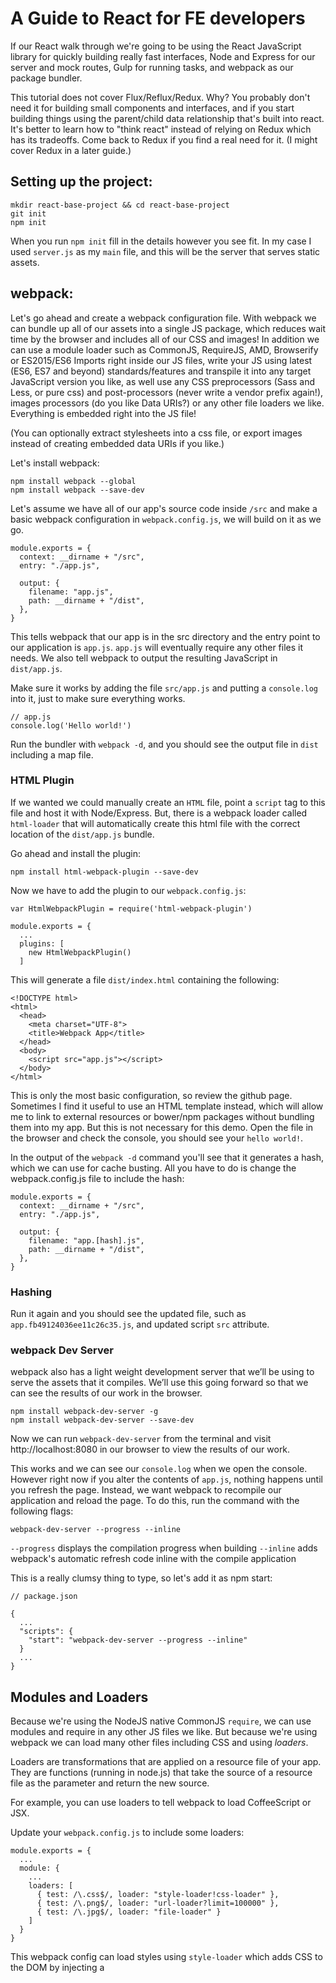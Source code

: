 # A Guide to React for FE developers

If our React walk through we're going to be using the React JavaScript library for quickly building really fast interfaces, Node and Express for our server and mock routes, Gulp for running tasks, and webpack as our package bundler.

This tutorial does not cover Flux/Reflux/Redux. Why? You probably don't need it for building small components and interfaces, and if you start building things using the parent/child data relationship that's built into react. It's better to learn how to "think react" instead of relying on Redux which has its tradeoffs. Come back to Redux if you find a real need for it. (I might cover Redux in a later guide.)

## Setting up the project:

```
mkdir react-base-project && cd react-base-project
git init
npm init
```

When you run `npm init` fill in the details however you see fit. In my case I used `server.js` as my `main` file, and this will be the server that serves static assets.

## webpack:

Let's go ahead and create a webpack configuration file. With webpack we can bundle up all of our assets into a single JS package, which reduces wait time by the browser and includes all of our CSS and images! In addition we can use a module loader such as CommonJS, RequireJS, AMD, Browserify or ES2015/ES6 Imports right inside our JS files, write your JS using latest (ES6, ES7 and beyond) standards/features and transpile it into any target JavaScript version you like, as well use any CSS preprocessors (Sass and Less, or pure css) and post-processors (never write a vendor prefix again!), images processors (do you like Data URIs?) or any other file loaders we like. Everything is embedded right into the JS file!

(You can optionally extract stylesheets into a css file, or export images instead of creating embedded data URIs if you like.)

Let's install webpack:

```
npm install webpack --global
npm install webpack --save-dev
```

Let's assume we have all of our app's source code inside `/src` and make a basic webpack configuration in `webpack.config.js`, we will build on it as we go.


```
module.exports = {
  context: __dirname + "/src",
  entry: "./app.js",

  output: {
    filename: "app.js",
    path: __dirname + "/dist",
  },
}
```

This tells webpack that our app is in the src directory and the entry point to our application is `app.js`. `app.js` will eventually require any other files it needs. We also tell webpack to output the resulting JavaScript in `dist/app.js`.

Make sure it works by adding the file `src/app.js` and putting a `console.log` into it, just to make sure everything works.

```
// app.js
console.log('Hello world!')
```

Run the bundler with `webpack -d`, and you should see the output file in `dist` including a map file.

### HTML Plugin

If we wanted we could manually create an `HTML` file, point a `script` tag to this file and host it with Node/Express. But, there is a webpack loader called `html-loader` that will automatically create this html file with the correct location of the `dist/app.js` bundle.  

Go ahead and install the plugin:

`npm install html-webpack-plugin --save-dev`

Now we have to add the plugin to our `webpack.config.js`:

```
var HtmlWebpackPlugin = require('html-webpack-plugin')

module.exports = {
  ...
  plugins: [
    new HtmlWebpackPlugin()
  ]

```

This will generate a file `dist/index.html` containing the following:

```
<!DOCTYPE html>
<html>
  <head>
    <meta charset="UTF-8">
    <title>Webpack App</title>
  </head>
  <body>
    <script src="app.js"></script>
  </body>
</html>
```

This is only the most basic configuration, so review the github page. Sometimes I find it useful to use an HTML template instead, which will allow me to link to external resources or bower/npm packages without bundling them into my app. But this is not necessary for this demo. Open the file in the browser and check the console, you should see your `hello world!`.

In the output of the `webpack -d` command you'll see that it generates a hash, which we can use for cache busting. All you have to do is change the webpack.config.js file to include the hash:

```
module.exports = {
  context: __dirname + "/src",
  entry: "./app.js",

  output: {
    filename: "app.[hash].js",
    path: __dirname + "/dist",
  },
}
```
### Hashing

Run it again and you should see the updated file, such as `app.fb49124036ee11c26c35.js`, and updated script `src` attribute.

### webpack Dev Server

webpack also has a light weight development server that we’ll be using to serve the assets that it compiles. We’ll use this going forward so that we can see the results of our work in the browser.

```
npm install webpack-dev-server -g
npm install webpack-dev-server --save-dev
```

Now we can run `webpack-dev-server` from the terminal and visit http://localhost:8080 in our browser to view the results of our work.


This works and we can see our `console.log` when we open the console. However right now if you alter the contents of `app.js`, nothing happens until you refresh the page. Instead, we want webpack to recompile our application and reload the page. To do this, run the command with the following flags:

```
webpack-dev-server --progress --inline
```

`--progress` displays the compilation progress when building
`--inline` adds webpack's automatic refresh code inline with the compile application

This is a really clumsy thing to type, so let's add it as npm start:

```
// package.json

{
  ...
  "scripts": {
    "start": "webpack-dev-server --progress --inline"
  }
  ...
}

```

## Modules and Loaders

Because we're using the NodeJS native CommonJS `require`, we can use modules and require in any other JS files we like. But because we're using webpack we can load many other files including CSS and using *loaders*.

Loaders are transformations that are applied on a resource file of your app. They are functions (running in node.js) that take the source of a resource file as the parameter and return the new source.

For example, you can use loaders to tell webpack to load CoffeeScript or JSX.

Update your `webpack.config.js` to include some loaders:

```
module.exports = {
  ...
  module: {
    ...
    loaders: [
      { test: /\.css$/, loader: "style-loader!css-loader" },
      { test: /\.png$/, loader: "url-loader?limit=100000" },
      { test: /\.jpg$/, loader: "file-loader" }
    ]
  }
}
```

This webpack config can load styles using `style-loader` which adds CSS to the DOM by injecting a <style> tag, the `css-loader` returns css, resolves imports and url(...), and is used along with the `url-loader` which embeds small png images as Data Urls and `file-loader` loads jpg images as files. The `test` is what matching files (using regex) should be loaded using this loader the `limit` is an example of a loader which takes parameters.

Loaders must be installed via NPM, so let's do that.

```
npm install style-loader css-loader url-loader file-loader --save-dev
```

Add a file `src/styles.css` and set `body { background-color: red; }` just to make it obvious that it works.

In order to get the styles to show up, you have to either make a custom HTML file, or add the css file to your HtmlWebpackPlugin (which handles the linking for you), both of which a second request and don't bundle your files for you.

Restart your server and in your `app.js` file add `require('./styles.css')`. Once the page loads it should be red!

### ES2015/ES6 Module

ES2015 (AKA ES6) seeks to unify module loader patterns, so instead of deciding between CommonJS, RequireJS, AMD or Browserify, we can just always use ES2015 Modules.

Instead of writing `var math = require('lib/math')` you use `import math from 'lib/math'`, or you can use the async model to prevent code execution until the requested modules are available and processed `import * as math from 'lib/math'` or even import individual named components from a module such as `import { sum, pi } from 'lib/math'`.

To add support for ES2015 we're going to use `babel-loader`. It has a few requirements, so lets install them:

```
npm install babel-loader babel-core babel-preset-es2015 --save-dev
```

Now go ahead and add the loader and we'll tell it to use the preset `es2015`, and to test `.js` files, but exclude node_modules and bower_components.

```
// webpack.config.js
module.exports = {
  ...
  module: {
    loaders: [
    ...
    {
        test: /\.js$/,
        exclude: /(node_modules|bower_components)/,
        loader: 'babel-loader',
        query: {
          presets: ['es2015']
        }
    }
```

Change `require('./styles.css')` to the following:

```
import './styles.css'
```

### Hot Module Replacement

By default `webpack-dev-server` will trigger a full page refresh. However we can use something called Hot Module Replacement, or HMR. HMR adds a small runtime to the bundle during the build process that runs inside your app and detects changes. It’s like LiveReload for every module.

It's smart too, because it detects which modules are required and which have changed. If the polling shows no changes needed, nothing happens. It also outputs really useful error messages on the page.

Lets set it up! First change the npm start script to include the `--hot` flag.

Secondly, push `'webpack/hot/dev-server'` to `entry`, and `new webpack.HotModuleReplacementPlugin()` to `plugins`.

`webpack/hot/dev-server` will reload the entire page if the HMR update fails. If you want to reload the page on your own, you can add `webpack/hot/only-dev-server` to the entry point instead.

```
// webpack.config.js
...
var webpack = require('webpack')

module.exports = {
  ...
  entry: [
    './app.js',
    'webpack/hot/dev-server'
  ],
  ...
  plugins: [
    new HtmlWebpackPlugin(),
    new webpack.HotModuleReplacementPlugin()
  ]
}
```

## React:

Let's start off with a really dead simple app just to make sure our build process is working and React. Then we can start adding in pieces and tests as we go along. For now, let's just get a `p` tag on the page with a hello world.

First we have to add react to our babel loaders.

```
npm install babel-preset-react --save-dev
```

```
// webpack.config.js
module.exports = {
  ...
  module: {
    loaders: [
    ...
    {
        test: /\.js$/,
        exclude: /(node_modules|bower_components)/,
        loader: 'babel-loader',
        query: {
          presets: ['es2015', 'react']
        }
    }
```

And add react itself (Note that because React is required for our application to run, we’re using `--save `rather than `--save-dev`.):

```
npm install react react-dom --save
```

Now we can update our app.js file to be a super basic component that renders into the DOM using JSX.

> You don't have to use JSX and can just use plain JS. However, we recommend using JSX because it is a concise and familiar syntax for defining tree structures with attributes.

Read [this](https://facebook.github.io/react/docs/jsx-in-depth.html) to see why.

```
import { render } from 'react-dom';
import React from 'react';

render(
  <h1>
    This is a React test!
  </h1>,
  document.body
)
```

Run that and you should see the h1 load into your app! But, with the following warning:

> Warning: render(): Rendering components directly into document.body is discouraged, since its children are often manipulated by third-party scripts and browser extensions. This may lead to subtle reconciliation issues. Try rendering into a container element created for your app.

You shouldn't render react directly into the body. There are two things you can do to solve this.

1) Use a plain javascript object which you append to the body as your entry point:

```
var root = document.createElement('div')
document.body.appendChild(root)

ReactDOM.render(
  <h1>Sherlock Holmes</h1>,
  root
)
```


2) Render into an existing HTML element:

This is more likely what you'll do, such as if you have an existing page that you want to render into.

Update your HtmlWebpackPlugin to use a template
```
// webpack.config.js
...

module.exports = {
  ...
  plugins: [
    ...
    new HtmlWebpackPlugin({
      template: 'index.template.html',
      inject: 'body',
    })
  ],
  ...
}
```

Here `inject: 'body'` means that your JS will be injected into the template body before the closing tag. In production we would just link to the JS file there any way.

Then create an HTML page to serve as a template

```
// index.template.html
<!DOCTYPE html>
<html>
  <body>
    <div id="react-root"></div>
  </body>
</html>
```

Now update the JSX

```
// app.js
var root = document.getElementById('react-root')

ReactDOM.render(
  <h1>Sherlock Holmes</h1>,
  root
)
```









## Gulp

webpack can sometimes be limited because of how new it is, and with how ubiquitous Gulp tasks are you may want more fine grained build processes. Luckily because Gulp and webpack are just JS, it turns out that integrating Gulp into your webpack workflow is easy.
